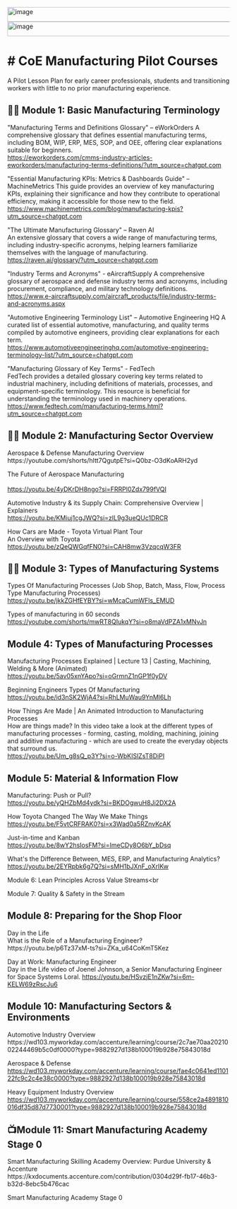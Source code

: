 <img width="640" height="33" alt="image" src="https://github.com/user-attachments/assets/4c4989fc-0439-42e4-9ee5-8b0022668d47" /><img width="640" height="33" alt="image" src="https://github.com/user-attachments/assets/b4d8d0fc-83cc-482e-a4ba-7972dce28964" /><h1># CoE Manufacturing Pilot Courses</h1>
A Pilot Lesson Plan for early career professionals, students and transitioning workers with little to no prior manufacturing experience. 

<h2>👨‍💻 Module 1: Basic Manufacturing Terminology </h2>
			
"Manufacturing Terms and Definitions Glossary" – eWorkOrders
A comprehensive glossary that defines essential manufacturing terms, including BOM, WIP, ERP, MES, SOP, and OEE, offering clear explanations suitable for beginners. <br>
https://eworkorders.com/cmms-industry-articles-eworkorders/manufacturing-terms-definitions/?utm_source=chatgpt.com

"Essential Manufacturing KPIs: Metrics & Dashboards Guide" – MachineMetrics
This guide provides an overview of key manufacturing KPIs, explaining their significance and how they contribute to operational efficiency, making it accessible for those new to the field. <br>
https://www.machinemetrics.com/blog/manufacturing-kpis?utm_source=chatgpt.com

"The Ultimate Manufacturing Glossary" – Raven AI		
An extensive glossary that covers a wide range of manufacturing terms, including industry-specific acronyms, helping learners familiarize themselves with the language of manufacturing. <br>
https://raven.ai/glossary/?utm_source=chatgpt.com
					
"Industry Terms and Acronyms" - eAircraftSupply
A comprehensive glossary of aerospace and defense industry terms and acronyms, including procurement, compliance, and military technology definitions. <br>
https://www.e-aircraftsupply.com/aircraft_products/file/industry-terms-and-acronyms.aspx
					
"Automotive Engineering Terminology List" – Automotive Engineering HQ
A curated list of essential automotive, manufacturing, and quality terms compiled by automotive engineers, providing clear explanations for each term. <br>
https://www.automotiveengineeringhq.com/automotive-engineering-terminology-list/?utm_source=chatgpt.com
				
"Manufacturing Glossary of Key Terms" - FedTech		
FedTech provides a detailed glossary covering key terms related to industrial machinery, including definitions of materials, processes, and equipment-specific terminology. This resource is beneficial for understanding the terminology used in machinery operations. <br>
https://www.fedtech.com/manufacturing-terms.html?utm_source=chatgpt.com

<h2>👨‍💻 Module 2: Manufacturing Sector Overview </h2>					
Aerospace & Defense Manufacturing Overview <br>		
https://youtube.com/shorts/hltt7QgutpE?si=Q0bz-O3dKoARH2yd
					
The Future of Aerospace Manufacturing <br>		
https://youtu.be/4yDKrDH8ngo?si=FRRPl0Zdx799fVQI

Automotive Industry & its Supply Chain: Comprehensive Overview | Explainers <br>
https://youtu.be/KMiuj1cgJWQ?si=zIL9g3ueQUc1DRCR

How Cars are Made - Toyota Virtual Plant Tour <br>
An Overview with Toyota <br>
https://youtu.be/zQeQWGqfFN0?si=CAH8mw3VzqcqW3FR

<h2>👨‍💻 Module 3: Types of Manufacturing Systems </h2>

Types Of Manufacturing Processes (Job Shop, Batch, Mass, Flow, Process Type Manufacturing Processes)<br>
https://youtu.be/jkkZGHfEYBY?si=wMcaCumWFls_EMUD

Types of manufacturing in 60 seconds <br>
https://youtube.com/shorts/mwRT8QIukqY?si=o8maVdPZA1xMNvJn

<h2> Module 4: Types of Manufacturing Processes </h2>

Manufacturing Processes Explained | Lecture 13 | Casting, Machining, Welding & More (Animated)<br>
https://youtu.be/5av05xnYApo?si=oGrmnZ1nGP1f0yDV

Beginning Engineers Types Of Manufacturing<br>
https://youtu.be/id3nSK2WjA4?si=RhLMuWau9YnMl6Lh

How Things Are Made | An Animated Introduction to Manufacturing Processes<br>
How are things made? In this video take a look at the different types of manufacturing processes - forming, casting, molding, machining, joining and additive manufacturing - which are used to create the everyday objects that surround us.<br>
https://youtu.be/Um_g8sQ_p3Y?si=o-WbKISlZsT8DiPI

<h2> Module 5: Material & Information Flow </h2>

Manufacturing: Push or Pull? <br>
https://youtu.be/yQHZbMd4ydk?si=BKDOgwuH8Ji2DX2A

How Toyota Changed The Way We Make Things <br>
https://youtu.be/F5vtCRFRAK0?si=x3Wad0a5RZnvKcAK

Just-in-time and Kanban<br>
https://youtu.be/8wY2hsIosFM?si=ImeCDy8O6bY_bDsq

What's the Difference Between, MES, ERP, and Manufacturing Analytics?<br>
https://youtu.be/2EYRpbk6g7Q?si=sMH1bJXnF_oXrIKw

Module 6: Lean Principles Across Value Streams<br
                                                
Module 7: Quality & Safety in the Stream<br>

<h2>Module 8: Preparing for the Shop Floor</h2>
Day in the Life<br> 
What is the Role of a Manufacturing Engineer?<br>
https://youtu.be/p6Tz37xM-ts?si=ZKa_u64CoKmT5Kez

Day at Work: Manufacturing Engineer<br>
Day in the Life video of Joenel Johnson, a Senior Manufacturing Engineer for Space Systems Loral.
https://youtu.be/HSvzjE1nZKw?si=6m-KELW69zRscJu6

<h2>Module 10: Manufacturing Sectors & Environments</h2>
Automotive Industry Overview<br>
https://wd103.myworkday.com/accenture/learning/course/2c7ae70aa2021002244469b5c0df0000?type=9882927d138b100019b928e75843018d

Aerospace & Defense<br>
https://wd103.myworkday.com/accenture/learning/course/fae4c0641ed110122fc9c2c4e38c0000?type=9882927d138b100019b928e75843018d

Heavy Equipment Industry Overview<br>
https://wd103.myworkday.com/accenture/learning/course/558ce2a4891810016df35d87d7730001?type=9882927d138b100019b928e75843018d

<h2>📺Module 11: Smart Manufacturing Academy Stage 0 </h2>
Smart Manufacturing Skilling Academy Overview: Purdue University & Accenture <br>
https://kxdocuments.accenture.com/contribution/0304d29f-fb17-46b3-b32d-8ebc5b476cac

Smart Manufacturing Academy Stage 0 <br>
